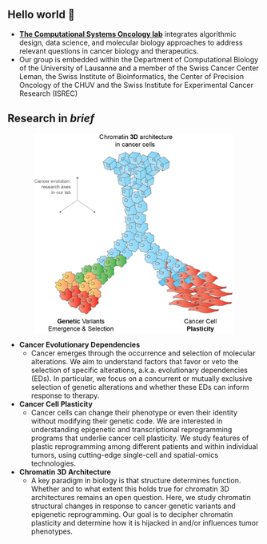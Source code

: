 ## Hello world 👋

- **[The Computational Systems Oncology lab](http://ciriellolab.org/)** integrates algorithmic design, data science, and molecular biology approaches to address relevant questions in cancer biology and therapeutics.
- Our group is embedded within the Department of Computational Biology of the University of Lausanne and a member of the Swiss Cancer Center Leman, the Swiss Institute of Bioinformatics, the Center of Precision Oncology of the CHUV and the Swiss Institute for Experimental Cancer Research (ISREC)

## **Research in *brief***
<p align="center">
  <img src="https://raw.githubusercontent.com/CSOgroup/.github/main/profile/lab_work.png" height="400"  align="center"/>
</p>

- **Cancer Evolutionary Dependencies**
  - Cancer emerges through the occurrence and selection of molecular alterations. We aim to understand factors that favor or veto the selection of specific alterations, a.k.a. evolutionary dependencies (EDs). In particular, we focus on a concurrent or mutually exclusive selection of genetic alterations and whether these EDs can inform response to therapy.
- **Cancer Cell Plasticity**
  - Cancer cells can change their phenotype or even their identity without modifying their genetic code. We are interested in understanding epigenetic and transcriptional reprogramming programs that underlie cancer cell plasticity. We study features of plastic reprogramming among different patients and within individual tumors, using cutting-edge single-cell and spatial-omics technologies. 
- **Chromatin 3D Architecture**
  - A key paradigm in biology is that structure determines function. Whether and to what extent this holds true for chromatin 3D architectures remains an open question. Here, we study chromatin structural changes in response to cancer genetic variants and epigenetic reprogramming. Our goal is to decipher chromatin plasticity and determine how it is hijacked in and/or influences tumor phenotypes.

